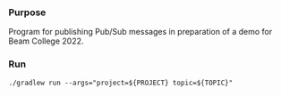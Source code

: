 ### Purpose

Program for publishing Pub/Sub messages in preparation of a demo for Beam
College 2022.

### Run

```
./gradlew run --args="project=${PROJECT} topic=${TOPIC}"
```